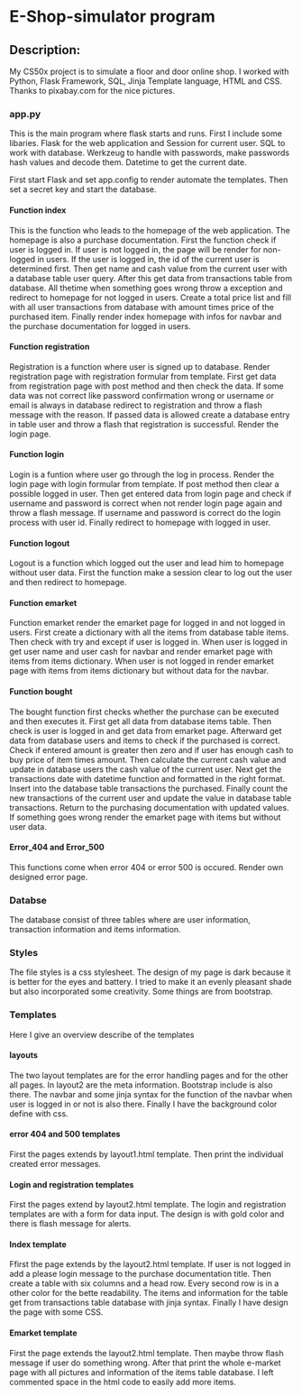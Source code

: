 # E-Shop-simulator program

## Description:

My CS50x project is to simulate a floor and door online shop. I
worked with Python, Flask Framework, SQL, Jinja Template language, HTML
and CSS. Thanks to pixabay.com for the nice pictures.


### app.py

This is the main program where flask starts and runs.
First I include some libaries. Flask for the web application and
Session for current user. SQL to work with database. Werkzeug to
handle with passwords, make passwords hash values and decode them.
Datetime to get the current date.

First start Flask and set app.config to render automate the
templates. Then set a secret key and start the database.

#### Function index

This is the function who leads to the homepage of the web
application. The homepage is also a purchase documentation.
First the function check if user is logged in. If user is not logged
in, the page will be render for non-logged in users.
If the user is logged in, the id of the current user is
determined first. Then get name and cash value from the current
user with a database table user query. After this get data from
transactions table from database. All thetime when something goes
wrong throw a exception and redirect to homepage for not logged in
users. Create a total price list and fill with all user transactions
from database with amount times price of the purchased item. Finally
render index homepage with infos for navbar and the purchase
documentation for logged in users.

#### Function registration

Registration is a function where user is signed up to database.
Render registration page with registration formular from template.
First get data from registration page with post method and then
check the data. If some data was not correct like password
confirmation wrong or username or email is always in database
redirect to registration and throw a flash message with the reason.
If passed data is allowed create a database entry in table user and
throw a flash that registration is successful. Render the login page.

#### Function login

Login is a funtion where user go through the log in process.
Render the login page with login formular from template.
If post method then clear a possible logged in user. Then get
entered data from login page and check if username and password is
correct when not render login page again and throw a flash message.
If username and password is correct do the login process with user
id. Finally redirect to homepage with logged in user.

#### Function logout

Logout is a function which logged out the user and lead him to
homepage without user data. First the function make a session clear
to log out the user and then redirect to homepage.

#### Function emarket

Function emarket render the emarket page for logged in and not logged
in users. First create a dictionary with all the items from database
table items. Then check with try and except if user is logged in.
When user is logged in get user name and user cash for navbar and
render emarket page with items from items dictionary. When user is
not logged in render emarket page with items from items dictionary
but without data for the navbar.

#### Function bought

The bought function first checks whether the purchase can be
executed and then executes it.
First get all data from database items table. Then check is user
is logged in and get data from emarket page. Afterward get data
from database users and items to check if the purchased is correct.
Check if entered amount is greater then zero and if user has enough
cash to buy price of item times amount. Then calculate the current
cash value and update in database users the cash value of the
current user. Next get the transactions date with datetime function
and formatted in the right format. Insert into the database table
transactions the purchased. Finally count the new transactions of the
current user and update the value in database table transactions.
Return to the purchasing documentation with updated values. If
something goes wrong render the emarket page with items but without
user data.

#### Error_404 and Error_500

This functions come when error 404 or error 500 is occured. Render
own designed error page.


### Databse

The database consist of three tables where are user information,
transaction information and items information.


### Styles

The file styles is a css stylesheet. The design of my page is dark
because it is better for the eyes and battery. I tried to make it an
evenly pleasant shade but also incorporated some creativity. Some
things are from bootstrap.


### Templates

Here I give an overview describe of the templates

#### layouts

The two layout templates are for the error handling pages and for
the other all pages. In layout2 are the meta information. Bootstrap
include is also there. The navbar and some jinja syntax for the
function of the navbar when user is logged in or not is also there.
Finally I have the background color define with css.

#### error 404 and 500 templates

First the pages extends by layout1.html template.
Then print the individual created error messages.

#### Login and registration templates

First the pages extend by layout2.html template.
The login and registration templates are with a form for data input.
The design is with gold color and there is flash message for alerts.

#### Index template

Ffirst the page extends by the layout2.html template.
If user is not logged in add a please login message to the purchase
documentation title. Then create a table with six columns and a head
row. Every second row is in a other color for the bette readability.
The items and information for the table get from transactions table
database with jinja syntax. Finally I have design the page with some
CSS.

#### Emarket template

First the page extends the layout2.html template.
Then maybe throw flash message if user do something wrong.
After that print the whole e-market page with all pictures
and information of the items table database. I left commented
space in the html code to easily add more items. 
